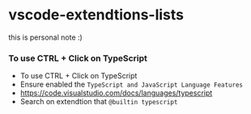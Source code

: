 # vscode-extendtions-lists

this is personal note :)

### To use CTRL + Click on TypeScript
- To use CTRL + Click on TypeScript
- Ensure enabled the `TypeScript and JavaScript Language Features`
- https://code.visualstudio.com/docs/languages/typescript
- Search on extendtion that `@builtin typescript`



